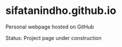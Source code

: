 # sifatanindho.github.io
Personal webpage hosted on GitHub

Status:
Project page under construction
